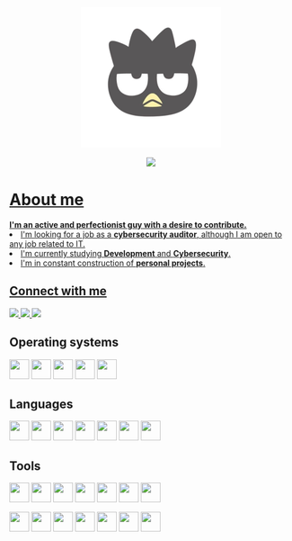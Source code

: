 <p align="center"><img src="https://github.com/Qv1ko/Qv1ko/blob/main/pictures/icon.png" width="250px" height="250px"></p>
<p align="center">
  <a href="https://github.com/Qv1ko"><img src="https://komarev.com/ghpvc/?username=qv1ko&color=lightgrey&style=flat&label=Profile views"</a>
</p>

<h1>About me</h1>
  <strong>I'm an active and perfectionist guy with a desire to contribute.</strong>
  <li>I'm looking for a job as a <strong>cybersecurity auditor</strong>, although I am open to any job related to IT.</li>
  <li>I'm currently studying <strong>Development</strong> and <strong>Cybersecurity</strong>.</li>
  <li>I'm in constant construction of <strong>personal projects</strong>.</li>
<h2>Connect with me</h2>
  <p>
    <a href="mailto:vicgarmur947@gmail.com">
      <img src="https://img.shields.io/badge/gmail-bb001b?logo=gmail&logoColor=white&style=for-the-badge"/>
    </a>
    <a href="https://www.linkedin.com/in/qv1ko/">
      <img src="https://img.shields.io/badge/linkedin-0072b1.svg?logo=linkedin&logoColor=white&style=for-the-badge"/>
    </a>
    <a href="https://twitter.com/qv1ko">
      <img src="https://img.shields.io/badge/twitter-00acee.svg?logo=twitter&logoColor=white&style=for-the-badge"/>
    </a>
  </p>

<h2>Operating systems</h2>
  <p align="left">
    <img src="https://github.com/get-icon/geticon/raw/master/icons/microsoft-windows.svg" width="35px" height="35px">
    <img src="https://github.com/get-icon/geticon/raw/master/icons/ubuntu.svg" width="35px" height="35px">
    <img src="https://github.com/get-icon/geticon/raw/master/icons/kali-logo.svg" width="35px" height="35px">
    <img src="https://github.com/get-icon/geticon/raw/master/icons/archlinux.svg" width="35px" height="35px">
    <img src="https://github.com/get-icon/geticon/raw/master/icons/debian.svg" width="35px" height="35px">
  </p>

<h2>Languages</h2>
  <p align="left">
    <img src="https://github.com/get-icon/geticon/raw/master/icons/bash.svg" width="35px" height="35px">
    <img src="https://github.com/get-icon/geticon/raw/master/icons/python.svg" width="35px" height="35px">
    <img src="https://github.com/get-icon/geticon/raw/master/icons/java.svg" width="35px" height="35px">
    <img src="https://github.com/get-icon/geticon/raw/master/icons/mysql.svg" width="35px" height="35px">
    <img src="https://github.com/get-icon/geticon/raw/master/icons/html-5.svg" width="35px" height="35px">
    <img src="https://github.com/get-icon/geticon/raw/master/icons/css-3.svg" width="35px" height="35px">
    <img src="https://github.com/get-icon/geticon/raw/master/icons/php.svg" width="35px" height="35px">
  </p>

<h2>Tools</h2>
  <p align="left">
    <img src="https://github.com/get-icon/geticon/raw/master/icons/vim.svg" width="35px" height="35px">
    <img src="https://github.com/get-icon/geticon/raw/master/icons/wordpress.svg" width="35px" height="35px">
    <img src="https://github.com/get-icon/geticon/raw/master/icons/xampp.svg" width="35px" height="35px">
    <img src="https://github.com/get-icon/geticon/raw/master/icons/neovim.svg" width="35px" height="35px">
    <img src="https://github.com/get-icon/geticon/raw/master/icons/microsoft-office.svg" width="35px" height="35px">
    <img src="https://github.com/get-icon/geticon/raw/master/icons/github-icon.svg" width="35px" height="35px">
    <img src="https://github.com/get-icon/geticon/raw/master/icons/visual-studio-code.svg" width="35px" height="35px">
  </p>
  <p align="left">
    <img src="https://github.com/get-icon/geticon/raw/master/icons/git-icon.svg" width="35px" height="35px">
    <img src="https://github.com/get-icon/geticon/raw/master/icons/filezilla.svg" width="35px" height="35px">
    <img src="https://github.com/get-icon/geticon/raw/master/icons/eclipse.svg" width="35px" height="35px">
    <img src="https://github.com/get-icon/geticon/raw/master/icons/wix.svg" width="35px" height="35px">
    <img src="https://github.com/get-icon/geticon/raw/master/icons/libreoffice-logo.svg" width="35px" height="35px">
    <img src="https://github.com/get-icon/geticon/raw/master/icons/gimp.svg" width="35px" height="35px">
    <img src="https://github.com/get-icon/geticon/raw/master/icons/arduino.svg" width="35px" height="35px">
  </p>
